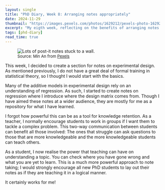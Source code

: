```yaml
---
layout: single
title: "PhD Diary, Week 8: Arranging notes appropriately"
date: 2024-11-29
thumbnail: "https://images.pexels.com/photos/1629212/pexels-photo-1629212.jpeg?auto=compress&cs=tinysrgb&w=1260&h=750&dpr=2"
excerpt: "My eigth week, reflecting on the benefits of arranging notes with pedagogy in mind."
tags: [phd-diary]
read_time: true
---
```

<script src="https://polyfill.io/v3/polyfill.min.js?features=es6"></script>
<script id="MathJax-script" async src="https://cdn.jsdelivr.net/npm/mathjax@3/es5/tex-mml-chtml.js"></script>
<script type="text/javascript" async
  src="https://cdnjs.cloudflare.com/ajax/libs/mathjax/2.7.7/MathJax.js?config=TeX-MML-AM_CHTML">
</script>
<figure>
  <img src="https://images.pexels.com/photos/1629212/pexels-photo-1629212.jpeg?auto=compress&cs=tinysrgb&w=1260&h=750&dpr=2" alt="Lots of post-it notes stuck to a wall."
" title="Lots of post-it notes stuck to a wall." style="width=100%;">
  <figcaption style="font-size: small;">Source: Min An from <a href = "https://www.pexels.com/@minan1398/">Pexels</a></figcaption></figure>

This week, I decided to create a section for notes on experimental design. As mentioned previously, I do not have a great deal of formal training in statistical theory, so I thought I would start with the basics.

Many of the additive models in experimental design rely on an understanding of regression. As such, I started to create notes on regression where I introduce where the design matrix comes from. Though I have aimed these notes at a wider audience, they are mostly for me as a repository for what I have learned.

I forgot how powerful this can be as a tool for knowledge retention. As a teacher, I normally encourage students to work in groups if I want them to tackle a complex problem. This two-way communication between students can benefit all those involved: The ones that struggle can ask questions to those that are more knowledgeable and the more knowledgeable students can teach others. 

As a student, I now realise the power that teaching can have on understanding a topic. You can check where you have gone wrong and what you are yet to learn. This is a much more powerful approach to note taking; I would strongly encourage all new PhD students to lay out their notes as if they are teaching it in a logical manner.

It certainly works for me!
